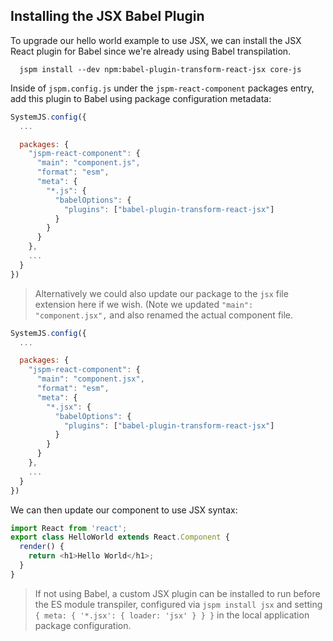 ## Installing the JSX Babel Plugin

To upgrade our hello world example to use JSX, we can install the JSX React plugin for Babel since
we're already using Babel transpilation.

```
  jspm install --dev npm:babel-plugin-transform-react-jsx core-js
```

Inside of `jspm.config.js` under the `jspm-react-component` packages entry, add this plugin to Babel
using package configuration metadata:

```javascript
SystemJS.config({
  ...

  packages: {
    "jspm-react-component": {
      "main": "component.js",
      "format": "esm",
      "meta": {
        "*.js": {
          "babelOptions": {
            "plugins": ["babel-plugin-transform-react-jsx"]
          }
        }
      }
    },
    ...
  }
})
```

> Alternatively we could also update our package to the `jsx` file extension here if we wish. (Note we updated `"main": "component.jsx",` and also renamed the actual component file.

```javascript
SystemJS.config({
  ...

  packages: {
    "jspm-react-component": {
      "main": "component.jsx",
      "format": "esm",
      "meta": {
        "*.jsx": {
          "babelOptions": {
            "plugins": ["babel-plugin-transform-react-jsx"]
          }
        }
      }
    },
    ...
  }
})
```

We can then update our component to use JSX syntax:

```javascript
import React from 'react';
export class HelloWorld extends React.Component {
  render() {
    return <h1>Hello World</h1>;
  }
}
```

> If not using Babel, a custom JSX plugin can be installed to run before the ES module transpiler,
  configured via `jspm install jsx` and setting `{ meta: { '*.jsx': { loader: 'jsx' } } }`
  in the local application package configuration.
